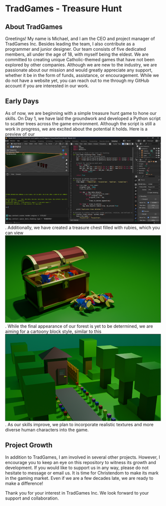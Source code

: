 # TradGames - Treasure Hunt

## About TradGames
Greetings! My name is Michael, and I am the CEO and project manager of TradGames Inc. Besides leading the team, I also contribute as a programmer and junior designer. Our team consists of five dedicated members, all under the age of 18, with myself being the eldest. We are committed to creating unique Catholic-themed games that have not been explored by other companies. Although we are new to the industry, we are passionate about our mission and would greatly appreciate any support, whether it be in the form of funds, assistance, or encouragement. While we do not have a website yet, you can reach out to me through my GitHub account if you are interested in our work.

## Early Days
As of now, we are beginning with a simple treasure hunt game to hone our skills. On Day 1, we have laid the groundwork and developed a Python script to scatter trees across the game environment. Although the script is still a work in progress, we are excited about the potential it holds. Here is a preview of our ![Python Tree Scattering Script](https://github.com/MiguelWJerome/TradGames-TreasureHunt/blob/main/README-images/ScatterScript.png?raw=true). Additionally, we have created a treasure chest filled with rubies, which you can view ![here](https://github.com/MiguelWJerome/TradGames-TreasureHunt/blob/main/README-images/TreasureChest.png?raw=true). While the final appearance of our forest is yet to be determined, we are aiming for a cartoony block style, similar to this ![example](https://github.com/MiguelWJerome/TradGames-TreasureHunt/blob/main/README-images/ExampleStyle.png?raw=true). As our skills improve, we plan to incorporate realistic textures and more diverse human characters into the game.

## Project Growth
In addition to TradGames, I am involved in several other projects. However, I encourage you to keep an eye on this repository to witness its growth and development. If you would like to support us in any way, please do not hesitate to message or email us. It is time for Christendom to make its mark in the gaming market. Even if we are a few decades late, we are ready to make a difference!

Thank you for your interest in TradGames Inc. We look forward to your support and collaboration.
